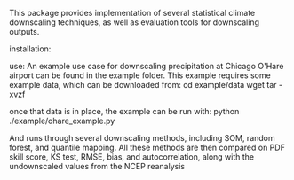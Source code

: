 This package provides implementation of several statistical climate downscaling techniques, as well as evaluation tools for downscaling outputs. 

installation:



use:
An example use case for downscaling precipitation at Chicago O'Hare airport can be found in the example folder.
This example requires some example data, which can be downloaded from:
cd example/data
wget 
tar -xvzf 

once that data is in place, the example can be run with:
python ./example/ohare_example.py 

And runs through several downscaling methods, including SOM, random forest, and quantile mapping. All these methods are then compared on PDF skill score, KS test, RMSE, bias, and autocorrelation, along with the undownscaled values from the NCEP reanalysis











